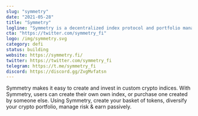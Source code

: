 ```yaml
---
slug: "symmetry"
date: "2021-05-28"
title: "Symmetry"
logline: "Symmetry is a decentralized index protocol and portfolio management platform."
cta: "https://twitter.com/symmetry_fi"
logo: /img/symmetry.svg
category: defi
status: building
website: https://symmetry.fi/	
twitter: https://twitter.com/symmetry_fi
telegram: https://t.me/symmetry_fi
discord: https://discord.gg/ZvgMvfatsn
---
```


Symmetry makes it easy to create and invest in custom crypto indices. With Symmetry, users can create their own own index, or purchase one created by someone else. Using Symmetry, create your basket of tokens, diversify your crypto portfolio, manage risk & earn passively.
